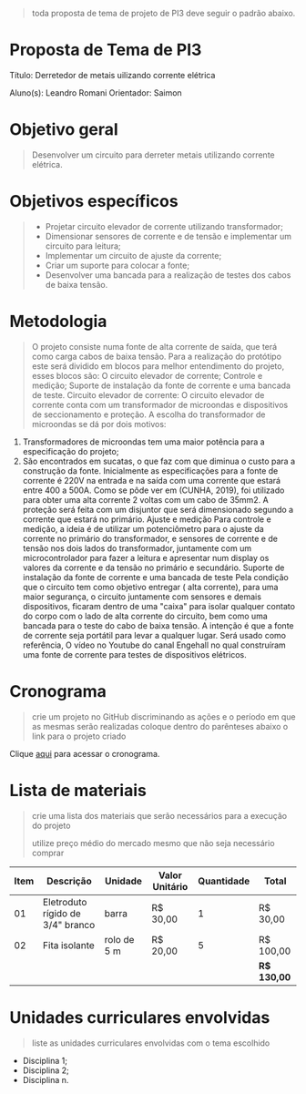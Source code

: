 > toda proposta de tema de projeto de PI3 deve seguir o padrão abaixo.

# Proposta de Tema de PI3
Título: Derretedor de metais uilizando corrente elétrica

Aluno(s): Leandro Romani
Orientador: Saimon

# Objetivo geral
> Desenvolver um circuito para derreter metais utilizando corrente elétrica.

# Objetivos específicos
> - Projetar circuito elevador de corrente utilizando transformador;
> - Dimensionar sensores de corrente e de tensão e implementar um circuito para leitura; 
> - Implementar um circuito de ajuste da corrente;
> - Criar um suporte para colocar a fonte;
> - Desenvolver uma bancada para a realização de testes dos cabos de baixa tensão.

# Metodologia
> O projeto consiste numa fonte de alta corrente de saída, que terá como carga cabos de baixa tensão. Para a realização do protótipo este será dividido em blocos para melhor entendimento do projeto, esses blocos são:
 O circuito elevador de corrente;
Controle e medição;
 Suporte de instalação da fonte de corrente e uma bancada de teste.
Circuito elevador de corrente:
O circuito elevador de corrente conta com um transformador de microondas e dispositivos de seccionamento e proteção. A escolha do transformador de microondas se dá por dois motivos:
1) Transformadores de microondas tem uma maior potência para a especificação do projeto;
2) São encontrados em sucatas, o que faz com que diminua o custo para a construção da fonte.
Inicialmente as especificações para a fonte de corrente é 220V na entrada e na saída com uma corrente que estará entre 400 a 500A. Como se pôde ver em (CUNHA, 2019), foi utilizado  para obter uma alta corrente 2 voltas com um cabo de 35mm2. A proteção será feita com um disjuntor que será dimensionado segundo a corrente que estará no primário.
    Ajuste e medição
Para controle e medição, a ideia é de utilizar um potenciômetro para o ajuste da corrente no primário do transformador, e sensores de corrente e de tensão nos dois lados do transformador, juntamente com um microcontrolador para fazer a leitura e apresentar num display os valores da corrente e da tensão no primário e secundário.
   Suporte de instalação da fonte de corrente e uma bancada de teste
Pela condição que o circuito tem como objetivo entregar ( alta corrente), para uma maior segurança, o circuito juntamente com sensores e demais dispositivos, ficaram dentro de uma "caixa" para isolar qualquer contato do corpo com o lado de alta corrente do circuito, bem como uma bancada para o teste do cabo de baixa tensão. A intenção é que a fonte de corrente seja portátil para levar a qualquer lugar. Será usado como referência, O vídeo no Youtube do canal Engehall no qual construíram uma fonte de corrente para testes de dispositivos elétricos. 

# Cronograma
> crie um projeto no GitHub discriminando as ações e o período em que as mesmas serão realizadas
> coloque dentro do parênteses abaixo o link para o projeto criado

Clique [aqui](https://github.com/users/sergiopetrovcic/projects/8/views/1?layout=roadmap) para acessar o cronograma.

# Lista de materiais
> crie uma lista dos materiais que serão necessários para a execução do projeto
> 
> utilize preço médio do mercado mesmo que não seja necessário comprar

| Item | Descrição | Unidade | Valor Unitário | Quantidade | Total |
| ---- | ------------- | --- | ------------- | ------------- | ------------- |
|  01  | Eletroduto rígido de 3/4" branco | barra | R$ 30,00 | 1 | R$ 30,00 |
|  02  | Fita isolante | rolo de 5 m | R$ 20,00 | 5 | R$ 100,00 |
|    |  |   |  |  | **R$ 130,00** |

# Unidades curriculares envolvidas
> liste as unidades curriculares envolvidas com o tema escolhido
- Disciplina 1;
- Disciplina 2;
- Disciplina n.
